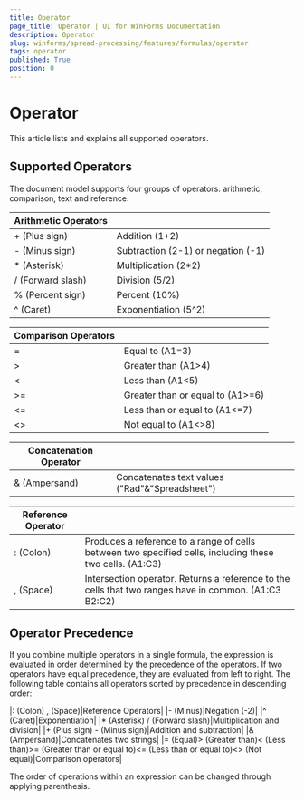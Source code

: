 ```yaml
---
title: Operator
page_title: Operator | UI for WinForms Documentation
description: Operator
slug: winforms/spread-processing/features/formulas/operator
tags: operator
published: True
position: 0
---
```


# Operator

This article lists and explains all supported operators.

## Supported Operators

The document model supports four groups of operators: arithmetic, comparison, text and reference.

| Arithmetic Operators |  |
| ------ | ------ |
|+ (Plus sign)|Addition (1+2)|
|- (Minus sign)|Subtraction (2-1) or negation (-1)|
|* (Asterisk)|Multiplication (2*2)|
|/ (Forward slash)|Division (5/2)|
|% (Percent sign)|Percent (10%)|
|^ (Caret)|Exponentiation (5^2)|


| Comparison Operators |  |
| ------ | ------ |
|=|Equal to (A1=3)|
|>|Greater than (A1>4)|
|<|Less than (A1<5)|
|>=|Greater than or equal to (A1>=6)|
|<=|Less than or equal to (A1<=7)|
|<>|Not equal to (A1<>8)|


| Concatenation Operator |  |
| ------ | ------ |
|& (Ampersand)|Concatenates text values ("Rad"&"Spreadsheet")|


| Reference Operator |  |
| ------ | ------ |
|: (Colon)|Produces a reference to a range of cells between two specified cells, including these two cells. (A1:C3)|
|, (Space)|Intersection operator. Returns a reference to the cells that two ranges have in common. (A1:C3 B2:C2)|

## Operator Precedence

If you combine multiple operators in a single formula, the expression is evaluated in order determined by the precedence of the operators. If two operators have equal precedence, they are evaluated from left to right. The following table contains all operators sorted by precedence in descending order:

|: (Colon) , (Space)|Reference Operators|
|- (Minus)|Negation (-2)|
|^ (Caret)|Exponentiation|
|* (Asterisk) / (Forward slash)|Multiplication and division|
|+ (Plus sign) - (Minus sign)|Addition and subtraction|
|& (Ampersand)|Concatenates two strings|
|= (Equal)> (Greater than)< (Less than)>= (Greater than or equal to)<= (Less than or equal to)<> (Not equal)|Comparison operators|

The order of operations within an expression can be changed through applying parenthesis.
